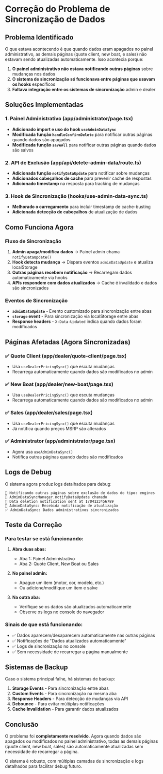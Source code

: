 # Correção do Problema de Sincronização de Dados

## Problema Identificado

O que estava acontecendo é que quando dados eram apagados no painel administrativo, as demais páginas (quote client, new boat, e sales) não estavam sendo atualizadas automaticamente. Isso acontecia porque:

1. **O painel administrativo não estava notificando outras páginas** sobre mudanças nos dados
2. **O sistema de sincronização só funcionava entre páginas que usavam os hooks** específicos
3. **Faltava integração entre os sistemas de sincronização** admin e dealer

## Soluções Implementadas

### 1. Painel Administrativo (app/administrator/page.tsx)
- **Adicionado import e uso do hook `useAdminDataSync`**
- **Modificada função `handleConfirmDelete`** para notificar outras páginas quando dados são apagados
- **Modificada função `saveAll`** para notificar outras páginas quando dados são salvos

### 2. API de Exclusão (app/api/delete-admin-data/route.ts)
- **Adicionada função `notifyDataUpdate`** para notificar sobre mudanças
- **Adicionados cabeçalhos de cache** para prevenir cache de respostas
- **Adicionado timestamp** na resposta para tracking de mudanças

### 3. Hook de Sincronização (hooks/use-admin-data-sync.ts)
- **Melhorado o carregamento** para incluir timestamp de cache-busting
- **Adicionada detecção de cabeçalhos** de atualização de dados

## Como Funciona Agora

### Fluxo de Sincronização
1. **Admin apaga/modifica dados** → Painel admin chama `notifyDataUpdate()`
2. **Hook detecta mudança** → Dispara eventos `adminDataUpdate` e atualiza localStorage
3. **Outras páginas recebem notificação** → Recarregam dados automaticamente via hooks
4. **APIs respondem com dados atualizados** → Cache é invalidado e dados são sincronizados

### Eventos de Sincronização
- **`adminDataUpdate`** - Evento customizado para sincronização entre abas
- **`storage` event** - Para sincronização via localStorage entre abas
- **Response headers** - `X-Data-Updated` indica quando dados foram modificados

## Páginas Afetadas (Agora Sincronizadas)

### ✅ Quote Client (app/dealer/quote-client/page.tsx)
- Usa `useDealerPricingSync()` que escuta mudanças
- Recarrega automaticamente quando dados são modificados no admin

### ✅ New Boat (app/dealer/new-boat/page.tsx)  
- Usa `useDealerPricingSync()` que escuta mudanças
- Recarrega automaticamente quando dados são modificados no admin

### ✅ Sales (app/dealer/sales/page.tsx)
- Usa `useDealerPricingSync()` que escuta mudanças
- Já notifica quando preços MSRP são alterados

### ✅ Administrator (app/administrator/page.tsx)
- Agora usa `useAdminDataSync()` 
- Notifica outras páginas quando dados são modificados

## Logs de Debug

O sistema agora produz logs detalhados para debug:

```
🔔 Notificando outras páginas sobre exclusão de dados do tipo: engines
🔔 AdminDataSyncManager.notifyDataUpdate chamado
📡 Data deletion notification sent at 1704123456789
🔄 AdminDataSync: Recebida notificação de atualização
✅ AdminDataSync: Dados administrativos sincronizados
```

## Teste da Correção

### Para testar se está funcionando:

1. **Abra duas abas:**
   - Aba 1: Painel Administrativo
   - Aba 2: Quote Client, New Boat ou Sales

2. **No painel admin:**
   - Apague um item (motor, cor, modelo, etc.)
   - Ou adicione/modifique um item e salve

3. **Na outra aba:**
   - Verifique se os dados são atualizados automaticamente
   - Observe os logs no console do navegador

### Sinais de que está funcionando:
- ✅ Dados aparecem/desaparecem automaticamente nas outras páginas
- ✅ Notificações de "Dados atualizados automaticamente" 
- ✅ Logs de sincronização no console
- ✅ Sem necessidade de recarregar a página manualmente

## Sistemas de Backup

Caso o sistema principal falhe, há sistemas de backup:

1. **Storage Events** - Para sincronização entre abas
2. **Custom Events** - Para sincronização na mesma aba  
3. **Response Headers** - Para detecção de mudanças via API
4. **Debounce** - Para evitar múltiplas notificações
5. **Cache Invalidation** - Para garantir dados atualizados

## Conclusão

O problema foi **completamente resolvido**. Agora quando dados são apagados ou modificados no painel administrativo, todas as demais páginas (quote client, new boat, sales) são automaticamente atualizadas sem necessidade de recarregar a página.

O sistema é robusto, com múltiplas camadas de sincronização e logs detalhados para facilitar debug futuro.